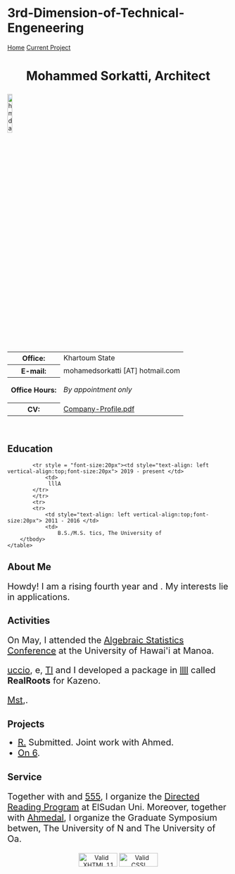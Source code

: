 # 3rd-Dimension-of-Technical-Engeneering
<!DOCTYPE html PUBLIC "-//W3C//DTD XHTML 1.1//EN"
  "http://www.w3.org/TR/xhtml11/DTD/xhtml11.dtd">

<html xmlns="http://www.w3.org/1999/xhtml" xml:lang="en">

<!-- ==================== DEFINE DOCUMENT VARS HERE ==================== -->
<!-- ========== In this section change YOUR NAME to your name ========== -->
<!--#set
var="title"
 value="YOUR NAME"
var="description"
 value="YOUR NAME's Homepage at p;M University"
var="keywords"
 value="Temp;M, tics, YOUR, NAME"
var="author"
 value="YOUR NAME, Department of Maamp;M University"
-->
<head>
<!--#include virtual="/head.html"-->
 <meta charset="UTF-8">
 <meta http-equiv="X-UA-Compatible" content="IE=edge">
 <meta name="viewport" content="width=device-width, initial-scale=1.0">
<style type="text/css">

body {
  padding: 25px;
  background-color: whitesmoke;
  color: black;
  font-size: 25px;
}
.contactsearch {
 visibility:hidden;
}

.dark-mode {
  background-color: black;
  color: whitesmoke;
}
  
h1 {color: Maroon;}
</style>
</head>

<body>
 <nav>
 <a href="index.html">Home</a>
 <a href="m150_fa2022.html">Current Project</a>
 </nav>
<!--#include virtual="/includes/1colUser.inc.html" -->

<!-- ==================== BEGIN YOUR CONTENT HERE ==================== -->

<h1 class="pageTitle" style="text-align:center;">Mohammed Sorkatti, Architect</h1>


<div>
<!-- Photograph -->
<img src="hmda.jpeg" width="15%" alt="hmda.jpeg"
     style="position:relative;float:left;padding-right:5px;padding-top:5px;"/>
<!-- Contact info -->
<table>
<tr><!-- Office -->
<th style=>Office:</th>
<td>Khartoum State</td>
</tr>
<tr><!-- Obfuscate your e-mail address to reduce spam -->
<th style=>E-mail:</th>
<td>mohamedsorkatti [AT] hotmail.com</td>
</tr>
<tr><!-- Office Hours -->
<th style="text-align: vertical-align:top">Office Hours:</th>
<td style="vertical-align: top">

<i>By appointment only</i>
</td>
</tr>
<tr><!-- Link to your CV -->
<th>CV:</th>
<td><a href="combany brofil.pdf">Company-Profile.pdf</a></td>
</tr>
</table>
</div>

<!-- Break -->
<p><br style="clear: both;"/></p>

<h2>Education</h2>
    <table cellpadding="3">
        <tbody style = "font-size:20px">

            <tr style = "font-size:20px"><td style="text-align: left vertical-align:top;font-size:20px"> 2019 - present </td>
                <td>
                 lllA
            </tr>
            </tr>
            <tr>
            <tr>
                <td style="text-align: left vertical-align:top;font-size:20px"> 2011 - 2016 </td>
                <td> 
                    B.S./M.S. tics, The University of 
        </tbody>
    </table>


<!-- Talk about current activities, like GAS, DRP, AWM Peer Mentor, AMS, Diversity Club, Research Group with Frank Sottile, presenting at the island for SIAM and any others? -->

  <h2>About Me</h2> 

<tbody> 

<p style="font-size:20px">Howdy! I am a rising fourth year  <a href="https://www.math.tmu.edu/~frank.sottile/"></a> and <a href="https://www.math.tam.edu/directory/formalpg.php?user=plfilho"></a>. My interests lie in  applications.</p>

  <h2>Activities</h2> 
 

<p style="font-size:20px">On May, I attended the <a href="https://sites.google.com/iit.edu/as2022">Algebraic Statistics Conference</a> at the University of Hawai'i at Manoa.
  </p>
  
<p style="font-size:20px">
  <a href="https://github.com/kmalio">uccio</a>, e, <a href="https://tjl.github.io/">Tl</a> and I developed a package in <a href="https://fulty.h.inois.edu/Macay2/doc/Maots/html/index.html">llll</a> called <b> RealRoots</b> for Kazeno.
  </p>
  
 <p style="font-size:20px"> <a href="https://www.math.u.edu/directory/formag.php?user=ust">Mst</a>,. 
  </p>
  
 
<h2>Projects</h2>
<ul style="margin-top: 2px">
  <li style="font-size:20px"><a href="https://arxiv.org/abs208.05576"> R.</a> Submitted. Joint work with Ahmed.</li>
  <li style="font-size:20px"><a href="thesis.pdf">On 6</a>.</li>
</ul>
  
<h2>Service</h2> 
<p style="font-size:20px">Together with  and <a href="https://www.math.tamu.edu/directory/formalpg.php?user=mae402">555</a>, I organize the <a href="https://www.math.tamu.edu/undergrauate/drp/">Directed Reading Program</a> at ElSudan Uni. Moreover, together with <a href="https://arpan-pal.github.io/">Ahmedal</a>, I organize the Graduate Symposium betwen, The University of N and The University of Oa.</p>
</tbody>


<!--
<h2>Current Teaching</h2>
  Link to your teaching pages.
  Create new sub directories mathMMM_2014c and mathNNN_2014a
  under your public_html directory for Fall and Spring, 2014,
  respectively.  Create index.html files in each directory.
  
<li><a href="mathMMM_2014c/">MATH 150, Fall 2021</a></li>
<li><a href="mathNNN_2014a/">MATH 140, Summer 2021</a></li>
<li><a href="mathMMM_2014c/">MATH 152, Spring 2021</a></li>
<h3>Past Teaching</h3>
-->





<!--
<h3> Personal Interests</h3>
<ul style="margin-top: 2px">  
<li>lablabl</li>
<li>labbbb</li>
<li>sssssss</li>
</ul>
<h3>Pre-prints</h3>
<ul style="margin-top: 2px">
<li>Pre-print 1</li>
<li>Pre-print 2</li>
</ul>
-->



<!-- ==================== External Personal Pages ====================  -->
<!-- == It's your call on how much personal information to put here == -->

<!-- 
<h3>Personal</h3>
<ul style="margin-top: 2px">
<li><a href="http://www.facebook.com/YOUR_FB_PAGE">My Facebook Page</a></li>
<li><a href="http://www.twitter.com/YOUR_TW_PAGE">My Twitter Page</a></li>
</ul> 
-->

<!--
======= Remove next line when you've customized your page. ====== 
<! -- <p><i>This is a template web page for the user.</i></p> -->


<!-- ========== HTML Validator - You may remove this section ========= -->
<p style="text-align:center">
<a href="http://validator.w3.org/check?uri=referer"><img
   src="http://www.w3.org/Icons/valid-xhtml11"
   alt="Valid XHTML 1.1" height="31" width="88" /></a>
<a href="http://jigsaw.w3.org/css-validator/check/referer"><img
   style="border:0;width:88px;height:31px"
   src="http://jigsaw.w3.org/css-validator/images/vcss-blue"
   alt="Valid CSS!"/></a>
</p>


<!-- ===================== END YOUR CONTENT HERE ===================== -->
<!--#include virtual="/includes/footerSubpage.inc.html" -->


<script>
function myFunction() {
   var element = document.body;
   element.classList.toggle("dark-mode");
}
</script>
</body>
</html>
</div>
